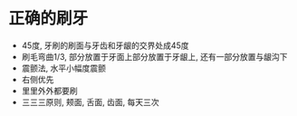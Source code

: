 # 正确的刷牙

* 45度, 牙刷的刷面与牙齿和牙龈的交界处成45度
* 刷毛弯曲1/3, 部分放置于牙面上部分放置于牙龈上, 还有一部分放置与龈沟下
* 震颤法, 水平小幅度震颤
* 右侧优先
* 里里外外都要刷
* 三三三原则, 颊面, 舌面, 齿面, 每天三次